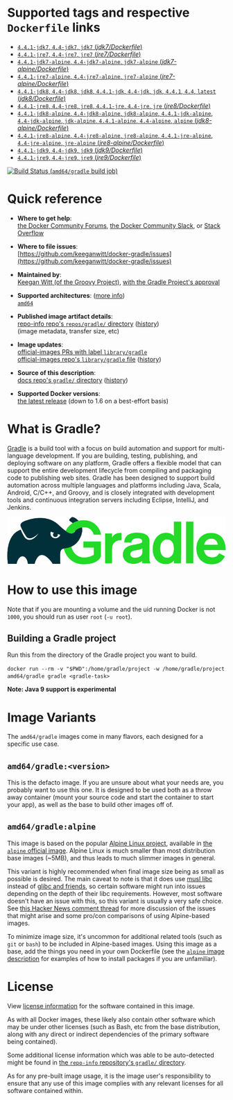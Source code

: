 <!--

********************************************************************************

WARNING:

    DO NOT EDIT "gradle/README.md"

    IT IS AUTO-GENERATED

    (from the other files in "gradle/" combined with a set of templates)

********************************************************************************

-->

# Supported tags and respective `Dockerfile` links

-	[`4.4.1-jdk7`, `4.4-jdk7`, `jdk7` (*jdk7/Dockerfile*)](https://github.com/keeganwitt/docker-gradle/blob/b0419babd3271f6c8e554fbc8bbd8dc909936763/jdk7/Dockerfile)
-	[`4.4.1-jre7`, `4.4-jre7`, `jre7` (*jre7/Dockerfile*)](https://github.com/keeganwitt/docker-gradle/blob/b0419babd3271f6c8e554fbc8bbd8dc909936763/jre7/Dockerfile)
-	[`4.4.1-jdk7-alpine`, `4.4-jdk7-alpine`, `jdk7-alpine` (*jdk7-alpine/Dockerfile*)](https://github.com/keeganwitt/docker-gradle/blob/b0419babd3271f6c8e554fbc8bbd8dc909936763/jdk7-alpine/Dockerfile)
-	[`4.4.1-jre7-alpine`, `4.4-jre7-alpine`, `jre7-alpine` (*jre7-alpine/Dockerfile*)](https://github.com/keeganwitt/docker-gradle/blob/b0419babd3271f6c8e554fbc8bbd8dc909936763/jre7-alpine/Dockerfile)
-	[`4.4.1-jdk8`, `4.4-jdk8`, `jdk8`, `4.4.1-jdk`, `4.4-jdk`, `jdk`, `4.4.1`, `4.4`, `latest` (*jdk8/Dockerfile*)](https://github.com/keeganwitt/docker-gradle/blob/b0419babd3271f6c8e554fbc8bbd8dc909936763/jdk8/Dockerfile)
-	[`4.4.1-jre8`, `4.4-jre8`, `jre8`, `4.4.1-jre`, `4.4-jre`, `jre` (*jre8/Dockerfile*)](https://github.com/keeganwitt/docker-gradle/blob/b0419babd3271f6c8e554fbc8bbd8dc909936763/jre8/Dockerfile)
-	[`4.4.1-jdk8-alpine`, `4.4-jdk8-alpine`, `jdk8-alpine`, `4.4.1-jdk-alpine`, `4.4-jdk-alpine`, `jdk-alpine`, `4.4.1-alpine`, `4.4-alpine`, `alpine` (*jdk8-alpine/Dockerfile*)](https://github.com/keeganwitt/docker-gradle/blob/b0419babd3271f6c8e554fbc8bbd8dc909936763/jdk8-alpine/Dockerfile)
-	[`4.4.1-jre8-alpine`, `4.4-jre8-alpine`, `jre8-alpine`, `4.4.1-jre-alpine`, `4.4-jre-alpine`, `jre-alpine` (*jre8-alpine/Dockerfile*)](https://github.com/keeganwitt/docker-gradle/blob/b0419babd3271f6c8e554fbc8bbd8dc909936763/jre8-alpine/Dockerfile)
-	[`4.4.1-jdk9`, `4.4-jdk9`, `jdk9` (*jdk9/Dockerfile*)](https://github.com/keeganwitt/docker-gradle/blob/b0419babd3271f6c8e554fbc8bbd8dc909936763/jdk9/Dockerfile)
-	[`4.4.1-jre9`, `4.4-jre9`, `jre9` (*jre9/Dockerfile*)](https://github.com/keeganwitt/docker-gradle/blob/b0419babd3271f6c8e554fbc8bbd8dc909936763/jre9/Dockerfile)

[![Build Status](https://doi-janky.infosiftr.net/job/multiarch/job/amd64/job/gradle/badge/icon) (`amd64/gradle` build job)](https://doi-janky.infosiftr.net/job/multiarch/job/amd64/job/gradle/)

# Quick reference

-	**Where to get help**:  
	[the Docker Community Forums](https://forums.docker.com/), [the Docker Community Slack](https://blog.docker.com/2016/11/introducing-docker-community-directory-docker-community-slack/), or [Stack Overflow](https://stackoverflow.com/search?tab=newest&q=docker)

-	**Where to file issues**:  
	[https://github.com/keeganwitt/docker-gradle/issues](https://github.com/keeganwitt/docker-gradle/issues)

-	**Maintained by**:  
	[Keegan Witt (of the Groovy Project)](https://github.com/keeganwitt/docker-gradle), [with the Gradle Project's approval](https://discuss.gradle.org/t/official-docker-images/21159/8)

-	**Supported architectures**: ([more info](https://github.com/docker-library/official-images#architectures-other-than-amd64))  
	[`amd64`](https://hub.docker.com/r/amd64/gradle/)

-	**Published image artifact details**:  
	[repo-info repo's `repos/gradle/` directory](https://github.com/docker-library/repo-info/blob/master/repos/gradle) ([history](https://github.com/docker-library/repo-info/commits/master/repos/gradle))  
	(image metadata, transfer size, etc)

-	**Image updates**:  
	[official-images PRs with label `library/gradle`](https://github.com/docker-library/official-images/pulls?q=label%3Alibrary%2Fgradle)  
	[official-images repo's `library/gradle` file](https://github.com/docker-library/official-images/blob/master/library/gradle) ([history](https://github.com/docker-library/official-images/commits/master/library/gradle))

-	**Source of this description**:  
	[docs repo's `gradle/` directory](https://github.com/docker-library/docs/tree/master/gradle) ([history](https://github.com/docker-library/docs/commits/master/gradle))

-	**Supported Docker versions**:  
	[the latest release](https://github.com/docker/docker-ce/releases/latest) (down to 1.6 on a best-effort basis)

# What is Gradle?

[Gradle](https://gradle.org/) is a build tool with a focus on build automation and support for multi-language development. If you are building, testing, publishing, and deploying software on any platform, Gradle offers a flexible model that can support the entire development lifecycle from compiling and packaging code to publishing web sites. Gradle has been designed to support build automation across multiple languages and platforms including Java, Scala, Android, C/C++, and Groovy, and is closely integrated with development tools and continuous integration servers including Eclipse, IntelliJ, and Jenkins.

![logo](https://raw.githubusercontent.com/docker-library/docs/c3d3ca6beed000f9ba6eabc98f3399158f520256/gradle/logo.png)

# How to use this image

Note that if you are mounting a volume and the uid running Docker is not `1000`, you should run as user `root` (`-u root`).

## Building a Gradle project

Run this from the directory of the Gradle project you want to build.

`docker run --rm -v "$PWD":/home/gradle/project -w /home/gradle/project amd64/gradle gradle <gradle-task>`

**Note: Java 9 support is experimental**

# Image Variants

The `amd64/gradle` images come in many flavors, each designed for a specific use case.

## `amd64/gradle:<version>`

This is the defacto image. If you are unsure about what your needs are, you probably want to use this one. It is designed to be used both as a throw away container (mount your source code and start the container to start your app), as well as the base to build other images off of.

## `amd64/gradle:alpine`

This image is based on the popular [Alpine Linux project](http://alpinelinux.org), available in [the `alpine` official image](https://hub.docker.com/_/alpine). Alpine Linux is much smaller than most distribution base images (~5MB), and thus leads to much slimmer images in general.

This variant is highly recommended when final image size being as small as possible is desired. The main caveat to note is that it does use [musl libc](http://www.musl-libc.org) instead of [glibc and friends](http://www.etalabs.net/compare_libcs.html), so certain software might run into issues depending on the depth of their libc requirements. However, most software doesn't have an issue with this, so this variant is usually a very safe choice. See [this Hacker News comment thread](https://news.ycombinator.com/item?id=10782897) for more discussion of the issues that might arise and some pro/con comparisons of using Alpine-based images.

To minimize image size, it's uncommon for additional related tools (such as `git` or `bash`) to be included in Alpine-based images. Using this image as a base, add the things you need in your own Dockerfile (see the [`alpine` image description](https://hub.docker.com/_/alpine/) for examples of how to install packages if you are unfamiliar).

# License

View [license information](https://gradle.org/license/) for the software contained in this image.

As with all Docker images, these likely also contain other software which may be under other licenses (such as Bash, etc from the base distribution, along with any direct or indirect dependencies of the primary software being contained).

Some additional license information which was able to be auto-detected might be found in [the `repo-info` repository's `gradle/` directory](https://github.com/docker-library/repo-info/tree/master/repos/gradle).

As for any pre-built image usage, it is the image user's responsibility to ensure that any use of this image complies with any relevant licenses for all software contained within.
